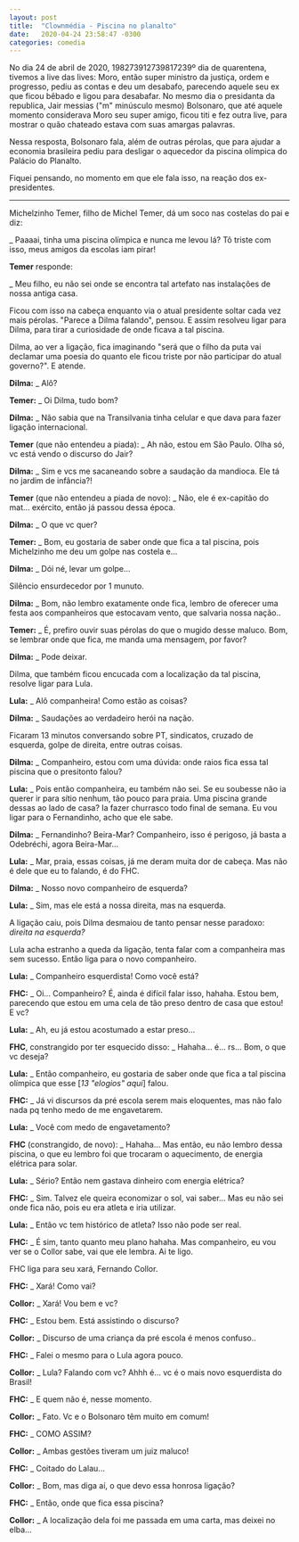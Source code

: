 ```yaml
---
layout: post
title:  "Clownmédia - Piscina no planalto"
date:   2020-04-24 23:58:47 -0300
categories: comedia
---
```


No dia 24 de abril de 2020, 198273912739817239º dia de quarentena, tivemos a live das lives: Moro, então super ministro da justiça, ordem e progresso, pediu as contas e deu um desabafo, parecendo aquele seu ex que ficou bêbado e ligou para desabafar. No mesmo dia o presidanta da republica, Jair messias ("m" minúsculo mesmo) Bolsonaro, que até aquele momento considerava Moro seu super amigo, ficou titi e fez outra live, para mostrar o quão chateado estava com suas amargas palavras.

Nessa resposta, Bolsonaro fala, além de outras pérolas, que para ajudar a economia brasileira pediu para desligar o aquecedor da piscina olímpica do Palácio do Planalto.

Fiquei pensando, no momento em que ele fala isso, na reação dos ex-presidentes.

--------------------------------------------------------------------------------

Michelzinho Temer, filho de Michel Temer, dá um soco nas costelas do pai e diz:

_ Paaaai, tinha uma piscina olímpica e nunca me levou lá? Tô triste com isso, meus amigos da escolas iam pirar!

**Temer** responde:

_ Meu filho, eu não sei onde se encontra tal artefato nas instalações de nossa antiga casa.

Ficou com isso na cabeça enquanto via o atual presidente soltar cada vez mais pérolas. "Parece a Dilma falando", pensou. E assim resolveu ligar para Dilma, para tirar a curiosidade de onde ficava a tal piscina.

Dilma, ao ver a ligação, fica imaginando "será que o filho da puta vai declamar uma poesia do quanto ele ficou triste por não participar do atual governo?". E atende.

**Dilma:** _ Alô?

**Temer:** _ Oi Dilma, tudo bom?

**Dilma:** _ Não sabia que na Transilvania tinha celular e que dava para fazer ligação internacional.

**Temer** (que não entendeu a piada): _ Ah não, estou em São Paulo. Olha só, vc está vendo o discurso do Jair?

**Dilma:** _ Sim e vcs me sacaneando sobre a saudação da mandioca. Ele tá no jardim de infância?!

**Temer** (que não entendeu a piada de novo): _ Não, ele é ex-capitão do mat... exército, então já passou dessa época. 

**Dilma:** _ O que vc quer?

**Temer:** _ Bom, eu gostaria de saber onde que fica a tal piscina, pois Michelzinho me deu um golpe nas costela e...

**Dilma:** _ Dói né, levar um golpe...

Silêncio ensurdecedor por 1 munuto.

**Dilma:** _ Bom, não lembro exatamente onde fica, lembro de oferecer uma festa aos companheiros que estocavam vento, que salvaria nossa nação..

**Temer:** _ É, prefiro ouvir suas pérolas do que o mugido desse maluco. Bom, se lembrar onde que fica, me manda uma mensagem, por favor?

**Dilma:** _ Pode deixar.

Dilma, que também ficou encucada com a localização da tal piscina, resolve ligar para Lula.

**Lula:** _ Alô companheira! Como estão as coisas?

**Dilma:** _ Saudações ao verdadeiro herói na nação.

Ficaram 13 minutos conversando sobre PT, sindicatos, cruzado de esquerda, golpe de direita, entre outras coisas.

**Dilma:** _ Companheiro, estou com uma dúvida: onde raios fica essa tal piscina que o presitonto falou?

**Lula:** _ Pois então companheira, eu também não sei. Se eu soubesse não ia querer ir para sítio nenhum, tão pouco para praia. Uma piscina grande dessas ao lado de casa? Ia fazer churrasco todo final de semana. Eu vou ligar para o Fernandinho, acho que ele sabe.

**Dilma:** _ Fernandinho? Beira-Mar? Companheiro, isso é perigoso, já basta a Odebréchi, agora Beira-Mar...

**Lula:** _ Mar, praia, essas coisas, já me deram muita dor de cabeça. Mas não é dele que eu to falando, é do FHC.

**Dilma:** _ Nosso novo companheiro de esquerda?

**Lula:** _ Sim, mas ele está a nossa direita, mas na esquerda.

A ligação caiu, pois Dilma desmaiou de tanto pensar nesse paradoxo: *direita na esquerda?*

Lula acha estranho a queda da ligação, tenta falar com a companheira mas sem sucesso. Então liga para o novo companheiro.

**Lula:** _ Companheiro esquerdista! Como você está?

**FHC:** _ Oi... Companheiro? É, ainda é difícil falar isso, hahaha. Estou bem, parecendo que estou em uma cela de tão preso dentro de casa que estou! E vc?

**Lula:** _ Ah, eu já estou acostumado a estar preso...

**FHC**, constrangido por ter esquecido disso: _ Hahaha... é... rs... Bom, o que vc deseja?

**Lula:** _ Então companheiro, eu gostaria de saber onde que fica a tal piscina olímpica que esse [*13 "elogios" aqui*] falou.

**FHC:** _ Já vi discursos da pré escola serem mais eloquentes, mas não falo nada pq tenho medo de me engavetarem.

**Lula:** _ Você com medo de engavetamento? 

**FHC** (constrangido, de novo): _ Hahaha... Mas então, eu não lembro dessa piscina, o que eu lembro foi que trocaram o aquecimento, de energia elétrica para solar.

**Lula:** _ Sério? Então nem gastava dinheiro com energia elétrica?

**FHC:** _ Sim. Talvez ele queira economizar o sol, vai saber... Mas eu não sei onde fica não, pois eu era atleta e iria utilizar.

**Lula:** _ Então vc tem histórico de atleta? Isso não pode ser real.

**FHC:** _ É sim, tanto quanto meu plano hahaha. Mas companheiro, eu vou ver se o Collor sabe, vai que ele lembra. Ai te ligo.

FHC liga para seu xará, Fernando Collor.

**FHC:** _ Xará! Como vai?

**Collor:** _ Xará! Vou bem e vc?

**FHC:** _ Estou bem. Está assistindo o discurso?

**Collor:** _ Discurso de uma criança da pré escola é menos confuso..

**FHC:** _ Falei o mesmo para o Lula agora pouco.

**Collor:** _ Lula? Falando com vc? Ahhh é... vc é o mais novo esquerdista do Brasil!

**FHC:** _ E quem não é, nesse momento.

**Collor:** _ Fato. Vc e o Bolsonaro têm muito em comum!

**FHC:** _ COMO ASSIM?

**Collor:** _ Ambas gestões tiveram um juiz maluco!

**FHC:** _ Coitado do Lalau...

**Collor:** _ Bom, mas diga aí, o que devo essa honrosa ligação?

**FHC:** _ Então, onde que fica essa piscina?

**Collor:** _ A localização dela foi me passada em uma carta, mas deixei no elba...
